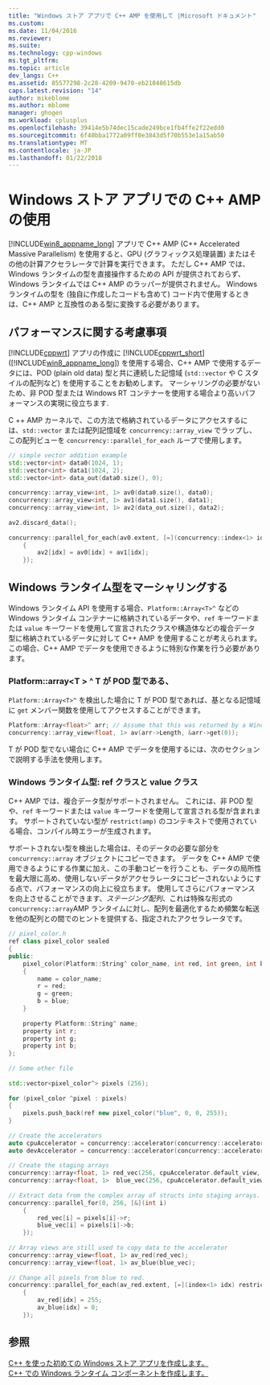 ```yaml
---
title: "Windows ストア アプリで C++ AMP を使用して |Microsoft ドキュメント"
ms.custom: 
ms.date: 11/04/2016
ms.reviewer: 
ms.suite: 
ms.technology: cpp-windows
ms.tgt_pltfrm: 
ms.topic: article
dev_langs: C++
ms.assetid: 85577298-2c28-4209-9470-eb21048615db
caps.latest.revision: "14"
author: mikeblome
ms.author: mblome
manager: ghogen
ms.workload: cplusplus
ms.openlocfilehash: 39414e5b74dec15cade249bce1fb4ffe2f22edd0
ms.sourcegitcommit: 6f40bba1772a09ff0e3843d5f70b553e1a15ab50
ms.translationtype: MT
ms.contentlocale: ja-JP
ms.lasthandoff: 01/22/2018
---
```

# <a name="using-c-amp-in-windows-store-apps"></a>Windows ストア アプリでの C++ AMP の使用
[!INCLUDE[win8_appname_long](../../build/includes/win8_appname_long_md.md)] アプリで C++ AMP (C++ Accelerated Massive Parallelism) を使用すると、GPU (グラフィックス処理装置) またはその他の計算アクセラレータで計算を実行できます。 ただし C++ AMP では、Windows ランタイムの型を直接操作するための API が提供されておらず、Windows ランタイムでは C++ AMP のラッパーが提供されません。 Windows ランタイムの型を (独自に作成したコードも含めて) コード内で使用するときは、C++ AMP と互換性のある型に変換する必要があります。  
  
## <a name="performance-considerations"></a>パフォーマンスに関する考慮事項  
 [!INCLUDE[cppwrt](../../build/reference/includes/cppwrt_md.md)] アプリの作成に [!INCLUDE[cppwrt_short](../../build/reference/includes/cppwrt_short_md.md)] ([!INCLUDE[win8_appname_long](../../build/includes/win8_appname_long_md.md)]) を使用する場合、C++ AMP で使用するデータには、POD (plain old data) 型と共に連続した記憶域 (`std::vector` や C スタイルの配列など) を使用することをお勧めします。 マーシャリングの必要がないため、非 POD 型または Windows RT コンテナーを使用する場合より高いパフォーマンスの実現に役立ちます.  
  
 C ++ AMP カーネルで、この方法で格納されているデータにアクセスするには、`std::vector` または配列記憶域を `concurrency::array_view` でラップし、この配列ビューを `concurrency::parallel_for_each` ループで使用します。  
  
```cpp  
// simple vector addition example  
std::vector<int> data0(1024, 1);
std::vector<int> data1(1024, 2);
std::vector<int> data_out(data0.size(), 0);
  
concurrency::array_view<int, 1> av0(data0.size(), data0);
concurrency::array_view<int, 1> av1(data1.size(), data1);
concurrency::array_view<int, 1> av2(data_out.size(), data2);
  
av2.discard_data();
  
concurrency::parallel_for_each(av0.extent, [=](concurrency::index<1> idx) restrict(amp)  
    {  
        av2[idx] = av0[idx] + av1[idx];  
    });
```  
  
## <a name="marshaling-windows-runtime-types"></a>Windows ランタイム型をマーシャリングする  
 Windows ランタイム API を使用する場合、`Platform::Array<T>^` などの Windows ランタイム コンテナーに格納されているデータや、`ref` キーワードまたは `value` キーワードを使用して宣言されたクラスや構造体などの複合データ型に格納されているデータに対して C++ AMP を使用することが考えられます。 この場合、C++ AMP でデータを使用できるように特別な作業を行う必要があります。  
  
### <a name="platformarrayt-where-t-is-a-pod-type"></a>Platform::array\<T > ^ T が POD 型である、  
 `Platform::Array<T>^` を検出した場合に T が POD 型であれば、基となる記憶域に `get` メンバー関数を使用してアクセスすることができます。  
  
```cpp  
Platform::Array<float>^ arr; // Assume that this was returned by a Windows Runtime API  
concurrency::array_view<float, 1> av(arr->Length, &arr->get(0));
```  
  
 T が POD 型でない場合に C++ AMP でデータを使用するには、次のセクションで説明する手法を使用します。  
  
### <a name="windows-runtime-types-ref-classes-and-value-classes"></a>Windows ランタイム型: ref クラスと value クラス  
 C++ AMP では、複合データ型がサポートされません。 これには、非 POD 型や、`ref` キーワードまたは `value` キーワードを使用して宣言される型が含まれます。 サポートされていない型が `restrict(amp)` のコンテキストで使用されている場合、コンパイル時エラーが生成されます。  
  
 サポートされない型を検出した場合は、そのデータの必要な部分を `concurrency::array` オブジェクトにコピーできます。 データを C++ AMP で使用できるようにする作業に加え、この手動コピーを行うことも、データの局所性を最大限に高め、使用しないデータがアクセラレータにコピーされないようにする点で、パフォーマンスの向上に役立ちます。 使用してさらにパフォーマンスを向上させることができます、*ステージング配列*、これは特殊な形式の`concurrency::array`AMP ランタイムに対し、配列を最適化するため頻繁な転送を他の配列との間でのヒントを提供する、指定されたアクセラレータです。  
  
```cpp  
// pixel_color.h  
ref class pixel_color sealed  
{  
public: 
    pixel_color(Platform::String^ color_name, int red, int green, int blue)   
    {  
        name = color_name;  
        r = red;  
        g = green;  
        b = blue;  
    }  
 
    property Platform::String^ name;   
    property int r;  
    property int g;  
    property int b;  
};  
  
// Some other file  
  
std::vector<pixel_color^> pixels (256);
  
for (pixel_color ^pixel : pixels)   
{  
    pixels.push_back(ref new pixel_color("blue", 0, 0, 255));
}  
  
// Create the accelerators  
auto cpuAccelerator = concurrency::accelerator(concurrency::accelerator::cpu_accelerator);
auto devAccelerator = concurrency::accelerator(concurrency::accelerator::default_accelerator);
  
// Create the staging arrays  
concurrency::array<float, 1> red_vec(256, cpuAccelerator.default_view, devAccelerator.default_view);
concurrency::array<float, 1>  blue_vec(256, cpuAccelerator.default_view, devAccelerator.default_view);
  
// Extract data from the complex array of structs into staging arrays.  
concurrency::parallel_for(0, 256, [&](int i)  
    {   
        red_vec[i] = pixels[i]->r;  
        blue_vec[i] = pixels[i]->b;  
    });
  
// Array views are still used to copy data to the accelerator  
concurrency::array_view<float, 1> av_red(red_vec);
concurrency::array_view<float, 1> av_blue(blue_vec);
  
// Change all pixels from blue to red.  
concurrency::parallel_for_each(av_red.extent, [=](index<1> idx) restrict(amp)  
    {  
        av_red[idx] = 255;  
        av_blue[idx] = 0;  
    });
```  
  
## <a name="see-also"></a>参照  
 [C++ を使った初めての Windows ストア アプリを作成します。](http://go.microsoft.com/fwlink/p/linkid=249073)   
 [C++ での Windows ランタイム コンポーネントを作成します。](/windows/uwp/winrt-components/creating-windows-runtime-components-in-cpp)

